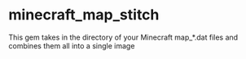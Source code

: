 minecraft_map_stitch
====================

This gem takes in the directory of your Minecraft map_*.dat files and combines them all into a single image